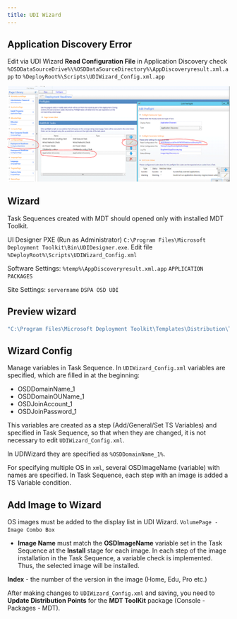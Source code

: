 ```yaml
---
title: UDI Wizard
---
```



## Application Discovery Error

Edit via UDI Wizard **Read Configuration File** in Application Discovery check `%OSDDataSourceDrive%\%OSDDataSourceDirectory%\AppDiscoveryresult.xml.app` to `%DeployRoot%\Scripts\UDIWizard_Config.xml.app`

![alt text](udi-wizard/udi_01.png)

## Wizard

Task Sequences created with MDT should opened only with installed MDT Toolkit.

UI Designer PXE (Run as Administrator) `C:\Program Files\Microsoft Deployment Toolkit\Bin\UDIDesigner.exe`. Edit file `%DeployRoot%\Scripts\UDIWizard_Config.xml`

Software Settings: `%temp%\AppDiscoveryresult.xml.app` `APPLICATION` `PACKAGES`

Site Settings: `servername` `DSPA OSD UDI`

## Preview wizard

```bat
"C:\Program Files\Microsoft Deployment Toolkit\Templates\Distribution\Tools\x64\OSDSetupWizard.exe" /preview /xml:"%DeployRoot%\Scripts\UDIWizard_Config.xml"
```

## Wizard Config

Manage variables in Task Sequence. In `UDIWizard_Config.xml` variables are specified, which are filled in at the beginning:

- OSDDomainName_1
- OSDDomainOUName_1
- OSDJoinAccount_1
- OSDJoinPassword_1

This variables are created as a step (Add/General/Set TS Variables) and specified in Task Sequence, so that when they are changed, it is not necessary to edit `UDIWizard_Config.xml`.

In UDIWizard they are specified as `%OSDDomainName_1%`.

For specifying multiple OS in `xml`, several OSDImageName (variable) with names are specified. In Task Sequence, each step with an image is added a TS Variable condition.

## Add Image to Wizard

OS images must be added to the display list in UDI Wizard. `VolumePage - Image Combo Box`

* **Image Name** must match the **OSDImageName** variable set in the Task Sequence at the **Install** stage for each image. In each step of the image installation in the Task Sequence, a variable check is implemented. Thus, the selected image will be installed.

**Index** - the number of the version in the image (Home, Edu, Pro etc.)

After making changes to `UDIWizard_Config.xml` and saving, you need to **Update Distribution Points** for the **MDT ToolKit** package (Console - Packages - MDT).
